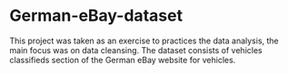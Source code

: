 # German-eBay-dataset
This project was taken as an exercise to practices the data analysis, the main focus was on data cleansing. The dataset consists of vehicles classifieds section of the German eBay website for vehicles.
